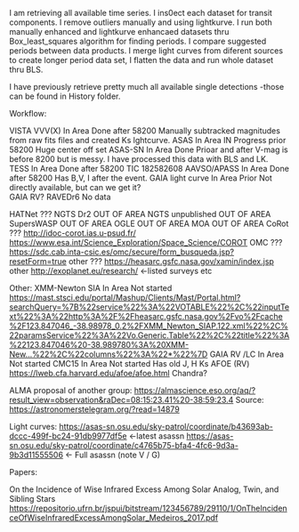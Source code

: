 I am retrieving all available time series. I ins0ect each dataset for transit components. I remove outliers manually and using lightkurve. I run both manually enhanced and lightkurve enhancaed datasets thru Box_least_squares algorithm for finding periods. I compare suggested periods between  data products. I merge light curves from diferent sources to create longer period data set, I flatten the data and run whole dataset thru BLS.

I have previously retrieve pretty much all available single detections -those can be found in History folder.


Workflow:
        
VISTA VVV(X)        In Area       Done                    after 58200         Manually subtracked magnitudes from raw fits files and created Ks lghtcurve.
ASAS                In Area       IN Progress             prior 58200         Huge center off set
ASAS-SN             In Area       Done                    Prioar and after    V-mag is before 8200 but is messy. I have processed this data with BLS and LK.
TESS                In Area       Done                    after 58200         TIC 182582608
AAVSO/APASS         In Area       Done                    after 58200         Has B,V, I after the event. 
GAIA light curve    In Area                               Prior               Not directly available, but can we get it?               
GAIA RV?
RAVEDr6             No data


HATNet              ???
NGTS Dr2            OUT OF AREA
NGTS unpublished    OUT OF AREA
SupersWASP          OUT OF AREA
OGLE                OUT OF AREA
MOA                 OUT OF AREA
CoRot		    ???						        	http://idoc-corot.ias.u-psud.fr/ https://www.esa.int/Science_Exploration/Space_Science/COROT
OMC                 ???                                                         https://sdc.cab.inta-csic.es/omc/secure/form_busqueda.jsp?resetForm=true
other               ???                                                         https://heasarc.gsfc.nasa.gov/xamin/index.jsp
other                                                                           http://exoplanet.eu/research/ <-listed surveys etc


Other:
XMM-Newton SIA    In Area         Not started                                 https://mast.stsci.edu/portal/Mashup/Clients/Mast/Portal.html?searchQuery=%7B%22service%22%3A%22VOTABLE%22%2C%22inputText%22%3A%22http%3A%2F%2Fheasarc.gsfc.nasa.gov%2Fvo%2Fcache%2F123.847046_-38.98978_0.2%2FXMM_Newton_SIAP.122.xml%22%2C%22paramsService%22%3A%22Vo.Generic.Table%22%2C%22title%22%3A%22123.847046%20-38.989780%3A%20XMM-New...%22%2C%22columns%22%3A%22*%22%7D
GAIA RV /LC       In Area         Not started 
CMC15             In Area         Not started                                 Has old J, H Ks
AFOE  (RV)                                                                    https://lweb.cfa.harvard.edu/afoe/afoe.html
Chandra?

ALMA proposal of another group: https://almascience.eso.org/aq/?result_view=observation&raDec=08:15:23.41%20-38:59:23.4
Source:
https://astronomerstelegram.org/?read=14879

Light curves:
https://asas-sn.osu.edu/sky-patrol/coordinate/b43693ab-dccc-499f-bc24-91db9977df5e <-latest asassn
https://asas-sn.osu.edu/sky-patrol/coordinate/c4765b75-bfa4-4fc6-9d3a-9b3d11555506 <- Full asassn (note V / G)



Papers:

On the Incidence of Wise Infrared Excess Among Solar Analog, Twin, and Sibling Stars
https://repositorio.ufrn.br/jspui/bitstream/123456789/29110/1/OnTheIncidenceOfWiseInfraredExcessAmongSolar_Medeiros_2017.pdf


